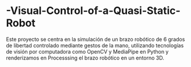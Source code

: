 # -Visual-Control-of-a-Quasi-Static-Robot
 Este proyecto se centra en la simulación de un brazo robótico de 6 grados de libertad  controlado mediante gestos de la mano, utilizando tecnologías de visión por computadora  como OpenCV y MediaPipe en Python y renderizamos en Processsing el brazo robótico en  un entorno 3D.
